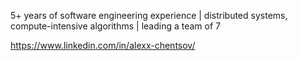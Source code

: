 5+ years of software engineering experience | distributed systems, compute-intensive algorithms | leading a team of 7

https://www.linkedin.com/in/alexx-chentsov/
